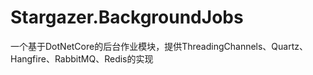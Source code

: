 # Stargazer.BackgroundJobs
一个基于DotNetCore的后台作业模块，提供ThreadingChannels、Quartz、Hangfire、RabbitMQ、Redis的实现
